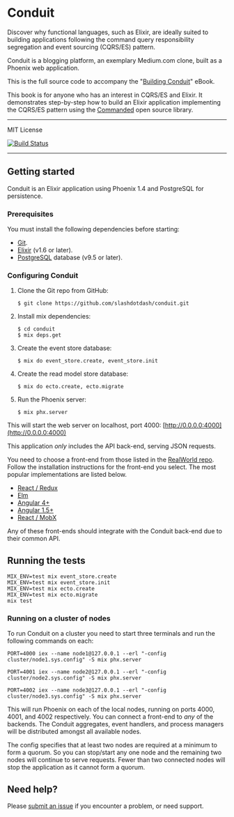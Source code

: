 # Conduit

Discover why functional languages, such as Elixir, are ideally suited to building applications following the command query responsibility segregation and event sourcing (CQRS/ES) pattern.

Conduit is a blogging platform, an exemplary Medium.com clone, built as a Phoenix web application.

This is the full source code to accompany the "[Building Conduit](https://leanpub.com/buildingconduit)" eBook.

This book is for anyone who has an interest in CQRS/ES and Elixir. It demonstrates step-by-step how to build an Elixir application implementing the CQRS/ES pattern using the [Commanded](https://github.com/slashdotdash/commanded) open source library.

---

MIT License

[![Build Status](https://travis-ci.com/slashdotdash/conduit.svg?branch=master)](https://travis-ci.com/slashdotdash/conduit)

---

## Getting started

Conduit is an Elixir application using Phoenix 1.4 and PostgreSQL for persistence.

### Prerequisites

You must install the following dependencies before starting:

- [Git](https://git-scm.com/).
- [Elixir](https://elixir-lang.org/install.html) (v1.6 or later).
- [PostgreSQL](https://www.postgresql.org/) database (v9.5 or later).

### Configuring Conduit

1. Clone the Git repo from GitHub:

    ```console
    $ git clone https://github.com/slashdotdash/conduit.git
    ```

2. Install mix dependencies:

    ```console
    $ cd conduit
    $ mix deps.get
    ```

3. Create the event store database:

    ```console
    $ mix do event_store.create, event_store.init
    ```

4. Create the read model store database:

    ```console
    $ mix do ecto.create, ecto.migrate
    ```

5. Run the Phoenix server:

    ```console
    $ mix phx.server
    ```

  This will start the web server on localhost, port 4000: [http://0.0.0.0:4000](http://0.0.0.0:4000)

This application *only* includes the API back-end, serving JSON requests.

You need to choose a front-end from those listed in the [RealWorld repo](https://github.com/gothinkster/realworld). Follow the installation instructions for the front-end you select. The most popular implementations are listed below.

- [React / Redux](https://github.com/gothinkster/react-redux-realworld-example-app)
- [Elm](https://github.com/rtfeldman/elm-spa-example)
- [Angular 4+](https://github.com/gothinkster/angular-realworld-example-app)
- [Angular 1.5+](https://github.com/gothinkster/angularjs-realworld-example-app)
- [React / MobX](https://github.com/gothinkster/react-mobx-realworld-example-app)

Any of these front-ends should integrate with the Conduit back-end due to their common API.

## Running the tests

```console
MIX_ENV=test mix event_store.create
MIX_ENV=test mix event_store.init
MIX_ENV=test mix ecto.create
MIX_ENV=test mix ecto.migrate
mix test
```

### Running on a cluster of nodes

To run Conduit on a cluster you need to start three terminals and run the following commands on each:

```console
PORT=4000 iex --name node1@127.0.0.1 --erl "-config cluster/node1.sys.config" -S mix phx.server
```

```console
PORT=4001 iex --name node2@127.0.0.1 --erl "-config cluster/node2.sys.config" -S mix phx.server
```

```console
PORT=4002 iex --name node3@127.0.0.1 --erl "-config cluster/node3.sys.config" -S mix phx.server
```

This will run Phoenix on each of the local nodes, running on ports 4000, 4001, and 4002 respectively. You can connect a front-end to *any* of the backends. The Conduit aggregates, event handlers, and process managers will be distributed amongst all available nodes.

The config specifies that at least two nodes are required at a minimum to form a quorum. So you can stop/start any one node and the remaining two nodes will continue to serve requests. Fewer than two connected nodes will stop the application as it cannot form a quorum.

## Need help?

Please [submit an issue](https://github.com/slashdotdash/conduit/issues) if you encounter a problem, or need support.

